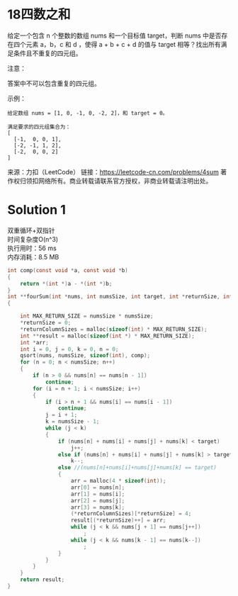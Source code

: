 # 18四数之和

给定一个包含 n 个整数的数组 nums 和一个目标值 target，判断 nums 中是否存在四个元素 a，b，c 和 d ，使得 a + b + c + d 的值与 target 相等？找出所有满足条件且不重复的四元组。

注意：

答案中不可以包含重复的四元组。

示例：
```
给定数组 nums = [1, 0, -1, 0, -2, 2]，和 target = 0。

满足要求的四元组集合为：
[
  [-1,  0, 0, 1],
  [-2, -1, 1, 2],
  [-2,  0, 0, 2]
]
```
来源：力扣（LeetCode）
链接：https://leetcode-cn.com/problems/4sum
著作权归领扣网络所有。商业转载请联系官方授权，非商业转载请注明出处。

# Solution 1
双重循环+双指针  
时间复杂度O(n^3)  
执行用时：56 ms  
内存消耗：8.5 MB  
``` c
int comp(const void *a, const void *b)
{
    return *(int *)a - *(int *)b;
}
int **fourSum(int *nums, int numsSize, int target, int *returnSize, int **returnColumnSizes)
{

    int MAX_RETURN_SIZE = numsSize * numsSize;
    *returnSize = 0;
    *returnColumnSizes = malloc(sizeof(int) * MAX_RETURN_SIZE);
    int **result = malloc(sizeof(int *) * MAX_RETURN_SIZE);
    int *arr;
    int i = 0, j = 0, k = 0, n = 0;
    qsort(nums, numsSize, sizeof(int), comp);
    for (n = 0; n < numsSize; n++)
    {
        if (n > 0 && nums[n] == nums[n - 1])
            continue;
        for (i = n + 1; i < numsSize; i++)
        {
            if (i > n + 1 && nums[i] == nums[i - 1])
                continue;
            j = i + 1;
            k = numsSize - 1;
            while (j < k)
            {
                if (nums[n] + nums[i] + nums[j] + nums[k] < target)
                    j++;
                else if (nums[n] + nums[i] + nums[j] + nums[k] > target)
                    k--;
                else //(nums[n]+nums[i]+nums[j]+nums[k] == target)
                {
                    arr = malloc(4 * sizeof(int));
                    arr[0] = nums[n];
                    arr[1] = nums[i];
                    arr[2] = nums[j];
                    arr[3] = nums[k];
                    (*returnColumnSizes)[*returnSize] = 4;
                    result[(*returnSize)++] = arr;
                    while (j < k && nums[j + 1] == nums[j++])
                        ;
                    while (j < k && nums[k - 1] == nums[k--])
                        ;
                }
            }
        }
    }
    return result;
}
```
